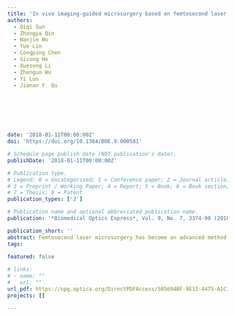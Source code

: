 ```yaml
---
title: 'In vivo imaging-guided microsurgery based on femtosecond laser produced new fluorescent compounds in biological tissues'
authors:
  - Qiqi Sun
  - Zhongya Qin
  - Wanjie Wu
  - Yue Lin
  - Congping Chen
  - Sicong He
  - Xuesong Li
  - Zhenguo Wu
  - Yi Luo
  - Jianan Y. Qu
  






date: '2018-01-11T00:00:00Z'
doi: 'https://doi.org/10.1364/BOE.9.000581'

# Schedule page publish date (NOT publication's date).
publishDate: '2018-01-11T00:00:00Z'

# Publication type.
# Legend: 0 = Uncategorized; 1 = Conference paper; 2 = Journal article;
# 3 = Preprint / Working Paper; 4 = Report; 5 = Book; 6 = Book section;
# 7 = Thesis; 8 = Patent
publication_types: ['2']

# Publication name and optional abbreviated publication name.
publication: '*Biomedical Optics Express*, Vol. 9, No. 7, 3374-90 (2018)'

publication_short: ''
abstract: Femtosecond laser microsurgery has become an advanced method for clinical procedures and biological research. The tissue treated by femtosecond laser can become highly fluorescent, indicating the formation of new fluorescent compounds that can naturally label the treated tissue site. We systematically characterized the fluorescence signals produced by femtosecond laser ablation in biological tissues in vivo. Our findings showed that they possess unique fluorescence properties and can be clearly differentiated from endogenous signals and major fluorescent proteins. We further demonstrated that the new fluorescent compounds can be used as in vivo labelling agent for biological imaging and guided laser microsurgery.
tags:
  
featured: false

# links:
# - name: ""
#   url: ""
url_pdf: https://opg.optica.org/DirectPDFAccess/505694BF-9E13-4475-A1C386B157481FBF_380746/boe-9-2-581.pdf?da=1&id=380746&seq=0&mobile=no
projects: []

---
```





